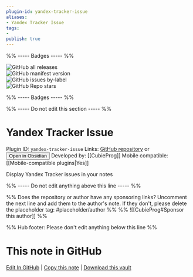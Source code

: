 ```yaml
---
plugin-id: yandex-tracker-issue
aliases:
- Yandex Tracker Issue
tags: 
- 
publish: true
---
```


%% ----- Badges ----- %%

![GitHub all releases](https://img.shields.io/github/downloads/CubieProg/Obsidian-Yandex-Tracker-Issue/total?color=573E7A&logo=github&style=for-the-badge)   
![GitHub manifest version](https://img.shields.io/github/manifest-json/v/CubieProg/Obsidian-Yandex-Tracker-Issue?color=573E7A&logo=github&style=for-the-badge)   
![GitHub issues by-label](https://img.shields.io/github/issues/CubieProg/Obsidian-Yandex-Tracker-Issue/help%20wanted?color=573E7A&logo=github&style=for-the-badge)   
![GitHub Repo stars](https://img.shields.io/github/stars/CubieProg/Obsidian-Yandex-Tracker-Issue?color=573E7A&logo=github&style=for-the-badge)

%% ----- Badges ----- %%

%% ----- Do not edit this section ----- %%

# Yandex Tracker Issue

Plugin ID: `yandex-tracker-issue`
Links: [GitHub repository](https://github.com/CubieProg/Obsidian-Yandex-Tracker-Issue) or [<button id=HH>Open in Obsidian</button>](obsidian://show-plugin?id=yandex-tracker-issue)
Developed by: [[CubieProg]]
Mobile compatible: [[Mobile-compatible plugins|Yes]]

Display Yandex Tracker issues in your notes

%% ----- Do not edit anything above this line ----- %% 

%% Does the repository or author have any sponsoring links? Uncomment the next line and add them to the author's note. If they don't, please delete the placeholder tag: #placeholder/author %%
%% ![[CubieProg#Sponsor this author]] %%

%% Hub footer: Please don't edit anything below this line %%

# This note in GitHub

<span class="git-footer">[Edit In GitHub](https://github.dev/obsidian-community/obsidian-hub/blob/main/02%20-%20Community%20Expansions/02.05%20All%20Community%20Expansions/Plugins/yandex-tracker-issue.md "git-hub-edit-note") | [Copy this note](https://raw.githubusercontent.com/obsidian-community/obsidian-hub/main/02%20-%20Community%20Expansions/02.05%20All%20Community%20Expansions/Plugins/yandex-tracker-issue.md "git-hub-copy-note") | [Download this vault](https://github.com/obsidian-community/obsidian-hub/archive/refs/heads/main.zip "git-hub-download-vault") </span>
